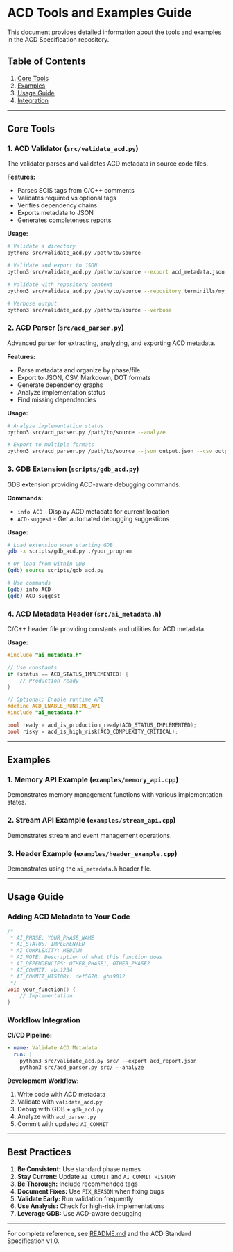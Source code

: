 # ACD Tools and Examples Guide

This document provides detailed information about the tools and examples in the ACD Specification repository.

## Table of Contents

1. [Core Tools](#core-tools)
2. [Examples](#examples)
3. [Usage Guide](#usage-guide)
4. [Integration](#integration)

---

## Core Tools

### 1. ACD Validator (`src/validate_acd.py`)

The validator parses and validates ACD metadata in source code files.

**Features:**
- Parses SCIS tags from C/C++ comments
- Validates required vs optional tags
- Verifies dependency chains
- Exports metadata to JSON
- Generates completeness reports

**Usage:**
```bash
# Validate a directory
python3 src/validate_acd.py /path/to/source

# Validate and export to JSON
python3 src/validate_acd.py /path/to/source --export acd_metadata.json

# Validate with repository context
python3 src/validate_acd.py /path/to/source --repository terminills/my_repo

# Verbose output
python3 src/validate_acd.py /path/to/source --verbose
```

### 2. ACD Parser (`src/acd_parser.py`)

Advanced parser for extracting, analyzing, and exporting ACD metadata.

**Features:**
- Parse metadata and organize by phase/file
- Export to JSON, CSV, Markdown, DOT formats
- Generate dependency graphs
- Analyze implementation status
- Find missing dependencies

**Usage:**
```bash
# Analyze implementation status
python3 src/acd_parser.py /path/to/source --analyze

# Export to multiple formats
python3 src/acd_parser.py /path/to/source --json output.json --csv output.csv --markdown report.md --dot dependencies.dot
```

### 3. GDB Extension (`scripts/gdb_acd.py`)

GDB extension providing ACD-aware debugging commands.

**Commands:**
- `info ACD` - Display ACD metadata for current location
- `ACD-suggest` - Get automated debugging suggestions

**Usage:**
```bash
# Load extension when starting GDB
gdb -x scripts/gdb_acd.py ./your_program

# Or load from within GDB
(gdb) source scripts/gdb_acd.py

# Use commands
(gdb) info ACD
(gdb) ACD-suggest
```

### 4. ACD Metadata Header (`src/ai_metadata.h`)

C/C++ header file providing constants and utilities for ACD metadata.

**Usage:**
```c++
#include "ai_metadata.h"

// Use constants
if (status == ACD_STATUS_IMPLEMENTED) {
    // Production ready
}

// Optional: Enable runtime API
#define ACD_ENABLE_RUNTIME_API
#include "ai_metadata.h"

bool ready = acd_is_production_ready(ACD_STATUS_IMPLEMENTED);
bool risky = acd_is_high_risk(ACD_COMPLEXITY_CRITICAL);
```

---

## Examples

### 1. Memory API Example (`examples/memory_api.cpp`)
Demonstrates memory management functions with various implementation states.

### 2. Stream API Example (`examples/stream_api.cpp`)
Demonstrates stream and event management operations.

### 3. Header Example (`examples/header_example.cpp`)
Demonstrates using the `ai_metadata.h` header file.

---

## Usage Guide

### Adding ACD Metadata to Your Code

```c++
/*
 * AI_PHASE: YOUR_PHASE_NAME
 * AI_STATUS: IMPLEMENTED
 * AI_COMPLEXITY: MEDIUM
 * AI_NOTE: Description of what this function does
 * AI_DEPENDENCIES: OTHER_PHASE1, OTHER_PHASE2
 * AI_COMMIT: abc1234
 * AI_COMMIT_HISTORY: def5678, ghi9012
 */
void your_function() {
    // Implementation
}
```

### Workflow Integration

**CI/CD Pipeline:**
```yaml
- name: Validate ACD Metadata
  run: |
    python3 src/validate_acd.py src/ --export acd_report.json
    python3 src/acd_parser.py src/ --analyze
```

**Development Workflow:**
1. Write code with ACD metadata
2. Validate with `validate_acd.py`
3. Debug with GDB + `gdb_acd.py`
4. Analyze with `acd_parser.py`
5. Commit with updated `AI_COMMIT`

---

## Best Practices

1. **Be Consistent:** Use standard phase names
2. **Stay Current:** Update `AI_COMMIT` and `AI_COMMIT_HISTORY`
3. **Be Thorough:** Include recommended tags
4. **Document Fixes:** Use `FIX_REASON` when fixing bugs
5. **Validate Early:** Run validation frequently
6. **Use Analysis:** Check for high-risk implementations
7. **Leverage GDB:** Use ACD-aware debugging

---

For complete reference, see [README.md](../README.md) and the ACD Standard Specification v1.0.
